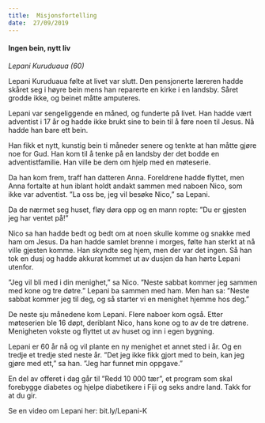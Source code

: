 ```yaml
---
title:  Misjonsfortelling
date:  27/09/2019
---
```


#### Ingen bein, nytt liv

_Lepani Kuruduaua (60)_

Lepani Kuruduaua følte at livet var slutt. Den pensjonerte læreren hadde skåret seg i høyre bein mens han reparerte en kirke i en landsby. Såret grodde ikke, og beinet måtte amputeres.

Lepani var sengeliggende en måned, og funderte på livet. Han hadde vært adventist i 17 år og hadde ikke brukt sine to bein til å føre noen til Jesus. Nå hadde han bare ett bein.

Han fikk et nytt, kunstig bein ti måneder senere og tenkte at han måtte gjøre noe for Gud. Han kom til å tenke på en landsby der det bodde en adventistfamilie. Han ville be dem om hjelp med en møteserie.

Da han kom frem, traff han datteren Anna. Foreldrene hadde flyttet, men Anna fortalte at hun iblant holdt andakt sammen med naboen Nico, som ikke var adventist. ”La oss be, jeg vil besøke Nico,” sa Lepani.

Da de nærmet seg huset, fløy døra opp og en mann ropte: ”Du er gjesten jeg har ventet på!”

Nico sa han hadde bedt og bedt om at noen skulle komme og snakke med ham om Jesus. Da han hadde samlet brenne i morges, følte han sterkt at nå ville gjesten komme. Han skyndte seg hjem, men der var det ingen. Så han tok en dusj og hadde akkurat kommet ut av dusjen da han hørte Lepani utenfor.

”Jeg vil bli med i din menighet,” sa Nico. ”Neste sabbat kommer jeg sammen med kone og tre døtre.” Lepani ba sammen med ham. Men han sa: ”Neste sabbat kommer jeg til deg, og så starter vi en menighet hjemme hos deg.”

De neste sju månedene kom Lepani. Flere naboer kom også. Etter møteserien ble 16 døpt, deriblant Nico, hans kone og to av de tre døtrene. Menigheten vokste og flyttet ut av huset og inn i egen bygning.

Lepani er 60 år nå og vil plante en ny menighet et annet sted i år. Og en tredje et tredje sted neste år. ”Det jeg ikke fikk gjort med to bein, kan jeg gjøre med ett,” sa han. ”Jeg har funnet min oppgave.”

En del av offeret i dag går til ”Redd 10 000 tær”, et program som skal forebygge diabetes og hjelpe diabetikere i Fiji og seks andre land. Takk for at du gir.

Se en video om Lepani her: bit.ly/Lepani-K